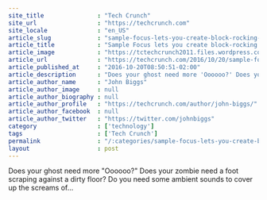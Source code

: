 ```yaml
---
site_title               : "Tech Crunch"
site_url                 : "https://techcrunch.com"
site_locale              : "en_US"
article_slug             : "sample-focus-lets-you-create-block-rocking-beats-with-drm-free-samples"
article_title            : "Sample Focus lets you create block-rocking beats with DRM-free samples"
article_image            : "https://tctechcrunch2011.files.wordpress.com/2016/10/img_8446.jpg?w=764&h=400&crop=1"
article_url              : "https://techcrunch.com/2016/10/20/sample-focus-lets-you-create-block-rocking-beats-with-drm-free-samples/"
article_published_at     : "2016-10-20T08:50:51-02:00"
article_description      : "Does your ghost need more 'Oooooo?' Does your zombie need a foot scraping against a dirty floor? Do you need some ambient sounds to cover up the screams of..."
article_author_name      : "John Biggs"
article_author_image     : null
article_author_biography : null
article_author_profile   : "https://techcrunch.com/author/john-biggs/"
article_author_facebook  : null
article_author_twitter   : "https://twitter.com/johnbiggs"
category                 : ['technology']
tags                     : ['Tech Crunch']
permalink                : "/:categories/sample-focus-lets-you-create-block-rocking-beats-with-drm-free-samples/"
layout                   : post
---
```


Does your ghost need more "Oooooo?" Does your zombie need a foot scraping against a dirty floor? Do you need some ambient sounds to cover up the screams of...
